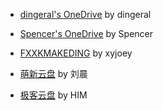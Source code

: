 <!-- - [琉璃](https://share.dingeral.workers.dev/) by dingeral -->

- [dingeral's OneDrive](https://goodshare.dingeral.com/) by dingeral

- [Spencer's OneDrive](https://storage.spencerwoo.com/) by Spencer

- [FXXKMAKEDING](https://node4.mkdmirror.workers.dev/) by xyjoey

- [萌新云盘](https://pan.macxin.com/) by 刘晨

- [极客云盘](https://pan.him.plus/) by HIM